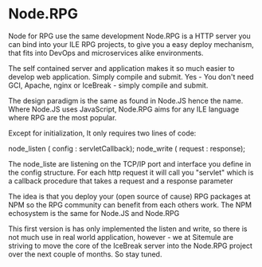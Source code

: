 # Node.RPG
Node for RPG use the same development 
Node.RPG is a HTTP server you can bind into your ILE RPG projects, to give you a easy deploy mechanism, that fits into DevOps and microservices alike environments.

The self contained server and application makes it so much easier to develop web application. Simply compile and submit. Yes - You don't need GCI, Apache, nginx or IceBreak - simply compile and submit.

The design paradigm is the same as found in Node.JS hence the name. Where Node.JS uses JavaScript, Node.RPG aims for any ILE language where RPG are the most popular.

Except for initialization, It only requires two lines of code:

node_listen ( config : servletCallback); 
node_write ( request : response);

The node_liste are listening on the TCP/IP port and interface you define in the config structure. For each http request it will call you "servlet" which is a callback procedure that takes a request and a response parameter
   

The idea is that you deploy your (open source of cause) RPG packages at NPM so the RPG community can benefit from each others work. The NPM echosystem is the same for Node.JS and Node.RPG    

This first version is has only implemented the listen and write, so there is not much use in real world application, however - we at Sitemule are striving to move the core of the IceBreak server into the Node.RPG project over the next couple of months. So stay tuned.


  
